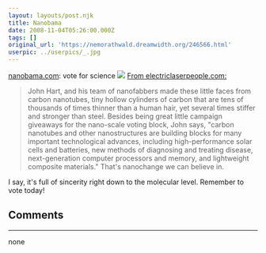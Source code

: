 ```yaml
---
layout: layouts/post.njk
title: Nanobama
date: 2008-11-04T05:26:00.000Z
tags: []
original_url: 'https://nemorathwald.dreamwidth.org/246566.html'
userpic: ../userpics/_.jpg
---
```

[nanobama.com](http://nanobama.com/): vote for science ![](http://nanobama.com/Ofield1_small.jpg) [From electriclaserpeople.com:](http://electriclaserpeople.blogspot.com/2008/11/na-na-na-na-na-na.html)

> John Hart, and his team of nanofabbers made these little faces from carbon nanotubes, tiny hollow cylinders of carbon that are tens of thousands of times thinner than a human hair, yet several times stiffer and stronger than steel. Besides being great little campaign giveaways for the nano-scale voting block, John says, "carbon nanotubes and other nanostructures are building blocks for many important technological advances, including high-performance solar cells and batteries, new methods of diagnosing and treating disease, next-generation computer processors and memory, and lightweight composite materials." That's nanochange we can believe in.

I say, it's full of sincerity right down to the molecular level. Remember to vote today!

## Comments

---

none
